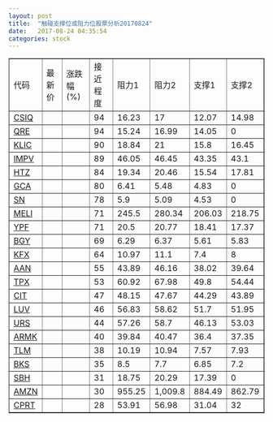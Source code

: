 ```yaml
---
layout: post
title:  "触碰支撑位或阻力位股票分析20170824"
date:   2017-08-24 04:35:54
categories: stock
---
```

<script type="text/javascript">
var stockList = []
stockList.push('gb_csiq');
stockList.push('gb_qre');
stockList.push('gb_klic');
stockList.push('gb_impv');
stockList.push('gb_htz');
stockList.push('gb_gca');
stockList.push('gb_sn');
stockList.push('gb_meli');
stockList.push('gb_ypf');
stockList.push('gb_bgy');
stockList.push('gb_kfx');
stockList.push('gb_aan');
stockList.push('gb_tpx');
stockList.push('gb_cit');
stockList.push('gb_luv');
stockList.push('gb_urs');
stockList.push('gb_armk');
stockList.push('gb_tlm');
stockList.push('gb_bks');
stockList.push('gb_sbh');
stockList.push('gb_amzn');
stockList.push('gb_cprt');
</script>
<table border="1">
 <tr>
 <td>代码</td>
 <td>最新价</td>
 <td>涨跌幅(%)</td>
 <td>接近程度</td>
 <td>阻力1</td>
 <td>阻力2</td>
 <td>支撑1</td>
 <td>支撑2</td>
</tr>
  <tr id="csiq" class="green">
  <td><a href="http://stock.finance.sina.com.cn/usstock/quotes/CSIQ.html" target="_blank">CSIQ</a></td><td></td><td></td><td>94</td><td>16.23</td><td>17</td><td>12.07</td><td>14.98</td></tr>
  <tr id="qre" class="red">
  <td><a href="http://stock.finance.sina.com.cn/usstock/quotes/QRE.html" target="_blank">QRE</a></td><td></td><td></td><td>94</td><td>15.24</td><td>16.99</td><td>14.05</td><td>0</td></tr>
  <tr id="klic" class="red">
  <td><a href="http://stock.finance.sina.com.cn/usstock/quotes/KLIC.html" target="_blank">KLIC</a></td><td></td><td></td><td>90</td><td>18.84</td><td>21</td><td>15.8</td><td>16.45</td></tr>
  <tr id="impv" class="green">
  <td><a href="http://stock.finance.sina.com.cn/usstock/quotes/IMPV.html" target="_blank">IMPV</a></td><td></td><td></td><td>89</td><td>46.05</td><td>46.45</td><td>43.35</td><td>43.1</td></tr>
  <tr id="htz" class="green">
  <td><a href="http://stock.finance.sina.com.cn/usstock/quotes/HTZ.html" target="_blank">HTZ</a></td><td></td><td></td><td>84</td><td>19.34</td><td>20.46</td><td>15.54</td><td>17.81</td></tr>
  <tr id="gca" class="green">
  <td><a href="http://stock.finance.sina.com.cn/usstock/quotes/GCA.html" target="_blank">GCA</a></td><td></td><td></td><td>80</td><td>6.41</td><td>5.48</td><td>4.83</td><td>0</td></tr>
  <tr id="sn" class="green">
  <td><a href="http://stock.finance.sina.com.cn/usstock/quotes/SN.html" target="_blank">SN</a></td><td></td><td></td><td>78</td><td>5.9</td><td>5.09</td><td>4.53</td><td>0</td></tr>
  <tr id="meli" class="red">
  <td><a href="http://stock.finance.sina.com.cn/usstock/quotes/MELI.html" target="_blank">MELI</a></td><td></td><td></td><td>71</td><td>245.5</td><td>280.34</td><td>206.03</td><td>218.75</td></tr>
  <tr id="ypf" class="red">
  <td><a href="http://stock.finance.sina.com.cn/usstock/quotes/YPF.html" target="_blank">YPF</a></td><td></td><td></td><td>71</td><td>20.5</td><td>20.77</td><td>18.41</td><td>17.37</td></tr>
  <tr id="bgy" class="red">
  <td><a href="http://stock.finance.sina.com.cn/usstock/quotes/BGY.html" target="_blank">BGY</a></td><td></td><td></td><td>69</td><td>6.29</td><td>6.37</td><td>5.61</td><td>5.83</td></tr>
  <tr id="kfx" class="green">
  <td><a href="http://stock.finance.sina.com.cn/usstock/quotes/KFX.html" target="_blank">KFX</a></td><td></td><td></td><td>64</td><td>10.97</td><td>11.1</td><td>7.4</td><td>8</td></tr>
  <tr id="aan" class="red">
  <td><a href="http://stock.finance.sina.com.cn/usstock/quotes/AAN.html" target="_blank">AAN</a></td><td></td><td></td><td>55</td><td>43.89</td><td>46.16</td><td>38.02</td><td>39.64</td></tr>
  <tr id="tpx" class="red">
  <td><a href="http://stock.finance.sina.com.cn/usstock/quotes/TPX.html" target="_blank">TPX</a></td><td></td><td></td><td>53</td><td>60.92</td><td>67.98</td><td>49.8</td><td>54.44</td></tr>
  <tr id="cit" class="green">
  <td><a href="http://stock.finance.sina.com.cn/usstock/quotes/CIT.html" target="_blank">CIT</a></td><td></td><td></td><td>47</td><td>48.15</td><td>47.67</td><td>44.29</td><td>43.89</td></tr>
  <tr id="luv" class="green">
  <td><a href="http://stock.finance.sina.com.cn/usstock/quotes/LUV.html" target="_blank">LUV</a></td><td></td><td></td><td>46</td><td>56.83</td><td>58.62</td><td>51.7</td><td>51.95</td></tr>
  <tr id="urs" class="green">
  <td><a href="http://stock.finance.sina.com.cn/usstock/quotes/URS.html" target="_blank">URS</a></td><td></td><td></td><td>44</td><td>57.26</td><td>58.7</td><td>46.13</td><td>53.03</td></tr>
  <tr id="armk" class="red">
  <td><a href="http://stock.finance.sina.com.cn/usstock/quotes/ARMK.html" target="_blank">ARMK</a></td><td></td><td></td><td>40</td><td>39.84</td><td>40.47</td><td>36.4</td><td>37.35</td></tr>
  <tr id="tlm" class="green">
  <td><a href="http://stock.finance.sina.com.cn/usstock/quotes/TLM.html" target="_blank">TLM</a></td><td></td><td></td><td>38</td><td>10.19</td><td>10.94</td><td>7.57</td><td>7.93</td></tr>
  <tr id="bks" class="red">
  <td><a href="http://stock.finance.sina.com.cn/usstock/quotes/BKS.html" target="_blank">BKS</a></td><td></td><td></td><td>35</td><td>8.5</td><td>7.7</td><td>6.85</td><td>7.2</td></tr>
  <tr id="sbh" class="green">
  <td><a href="http://stock.finance.sina.com.cn/usstock/quotes/SBH.html" target="_blank">SBH</a></td><td></td><td></td><td>31</td><td>18.75</td><td>20.29</td><td>17.39</td><td>0</td></tr>
  <tr id="amzn" class="green">
  <td><a href="http://stock.finance.sina.com.cn/usstock/quotes/AMZN.html" target="_blank">AMZN</a></td><td></td><td></td><td>30</td><td>955.25</td><td>1,009.8</td><td>884.49</td><td>862.79</td></tr>
  <tr id="cprt" class="green">
  <td><a href="http://stock.finance.sina.com.cn/usstock/quotes/CPRT.html" target="_blank">CPRT</a></td><td></td><td></td><td>28</td><td>53.91</td><td>56.98</td><td>31.04</td><td>32</td></tr>
</table>
